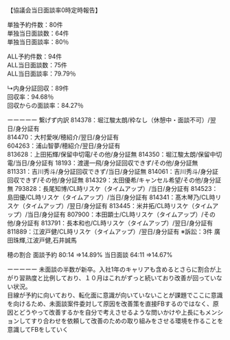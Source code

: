 【協議会当日面談率0時定時報告】  

単独予約件数：80件  
単独当日面談数：64件  
単独当日面談率：80％  

ALL予約件数：94件  
ALL当日面談数：75件  
ALL当日面談率：79.79％  

↳内身分証回収：89件  
回収率：94.68％  
回収からの面談率：84.27％  

ーーーーー
繋げず内訳
814378：堀江駿太朗/枠なし（休憩中・面談不可）/翌日/身分証有  
814470：大村愛咲/穂紹介/翌日/身分証有  
604263：浦山智夢/穂紹介/翌日/身分証有  
813628：上田拓輝/保留中切電/その他/身分証無
814350：堀江駿太朗/保留中切電/当日/身分証有
18193：渡邊一飛/身分証回収できず/その他/身分証無
811331：吉川秀斗/身分証回収できず/当日/身分証無
814061：吉川秀斗/身分証回収できず/その他/身分証無
814329：太田優希/キャンセル希望/その他/身分証無
793828：長尾知博/CL時リスケ（タイムアップ）/当日/身分証有
814523：島田優/CL時リスケ（タイムアップ）/当日/身分証有
814341：髙木琴乃/CL時リスケ（タイムアップ）/翌日/身分証有
813445：米井拓/CL時リスケ（タイムアップ）/当日/身分証有
807900：本田顕士/CL時リスケ（タイムアップ）/その他/身分証有
813791：長本和也/CL時リスケ（タイムアップ）/翌日/身分証有
811889：江波戸健/CL時リスケ（タイムアップ）/翌日/身分証有
※訴訟：3件 廣田珠輝,江波戸健,石井誠馬

穂の割合
面談予約
80:14 ⇒14.89%
当日面談
64:11 ⇒14.67%

ーーーーー
未面談の半数が新卒。入社1年のキャリアも含めるとさらに割合が上がり習熟度と比例しており、１０月はこれがずっと続いており改善が回っていない状況。  
目線が予約に向いており、転化面に意識が向いていないことが課題でここに意識を向けるため、未面談案件委対して原因を改善策を直接FBするのではなく、原因とどうやって改善するかを自分で考えさせるような問いかけや上長にもメンションしてすり合わせを依頼して改善のための取り組みをさせる環境を作ることを意識してFBをしていく